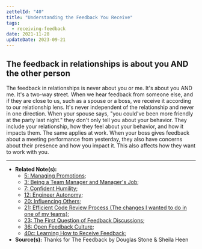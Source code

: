 ```yaml
---
zettelId: "40"
title: "Understanding the Feedback You Receive"
tags:
  - receiving-feedback
date: 2021-11-28
updateDate: 2023-09-21
---
```


## The feedback in relationships is about you AND the other person

The feedback in relationships is never about you or me. It's about you AND me. It's a two-way street. When we hear feedback from someone else, and if they are close to us, such as a spouse or a boss, we receive it according to our relationship lens. It's never independent of the relationship and never in one direction. When your spouse says, "you could've been more friendly at the party last night." they don't only tell you about your behavior. They include your relationship, how they feel about your behavior, and how it impacts them. The same applies at work. When your boss gives feedback about a meeting performance from yesterday, they also have concerns about their presence and how you impact it. This also affects how they want to work with you.

---

- **Related Note(s):**
  - [5: Managing Promotions](/notes/5/);
  - [3: Being a Team Manager and Manager's Job](/notes/3/);
  - [7: Confident Humility](/notes/7/);
  - [12: Engineer Autonomy](/notes/12/);
  - [20: Influencing Others](/notes/20/);
  - [21: Efficient Code Review Process (The changes I wanted to do in one of my teams)](/notes/21/);
  - [23: The First Question of Feedback Discussions](/notes/23/);
  - [36: Open Feedback Culture](/notes/36/);
  - [40c: Learning How to Receive Feedback](/notes/40c/);
- **Source(s):** Thanks for The Feedback by Douglas Stone & Sheila Heen
